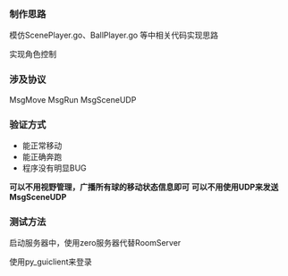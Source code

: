 ### 制作思路

模仿ScenePlayer.go、BallPlayer.go 等中相关代码实现思路

实现角色控制


### 涉及协议

  MsgMove
  MsgRun
  MsgSceneUDP


### 验证方式

  - 能正常移动
  - 能正确奔跑
  - 程序没有明显BUG

**可以不用视野管理，广播所有球的移动状态信息即可**
**可以不用使用UDP来发送MsgSceneUDP**


### 测试方法

启动服务器中，使用zero服务器代替RoomServer

使用py_guiclient来登录
